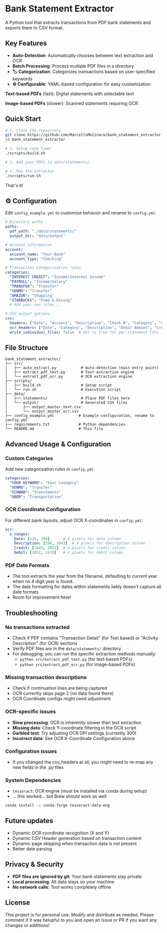 # Bank Statement Extractor

A Python tool that extracts transactions from PDF bank statements and exports them to CSV format.

## Key Features

- **Auto-Detection**: Automatically chooses between text extraction and OCR
- **Batch Processing**: Process multiple PDF files in a directory
- **🏷️ Categorization**: Categorizes transactions based on user-specified keywords
- **⚙️ Configurable**: YAML-based configuration for easy customization

**Text-based PDFs** (fast): Digital statements with selectable text

**Image-based PDFs** (slower): Scanned statements requiring OCR


## Quick Start

```bash
# 1. Clone the repository
git clone https://github.com/MarcelloMolinaro/bank_statement_extractor.git
cd bank_statement_extractor

# 2. Setup (one time)
./scripts/build.sh

# 3. Add your PDFs to data/statements/

# 4. Run the extractor
./scripts/run.sh
```

That's it!

## ⚙️ Configuration

Edit `config_example.yml` to customize behavior and rename to `config.yml`:

```yaml
# Directory paths
paths:
  pdf_path: "./data/statements/"
  output_dir: "data/output"

# Account information
account:
  account_name: "Your Bank"
  account_type: "Checking"

# Transaction categorization rules
categories:
  "INTEREST CREDIT": "Income/Interest Income"
  "PAYROLL": "Income/Salary"
  "TRANSFER": "Transfer"
  "VENMO": "Transfer"
  "AMAZON": "Shopping"
  "STARBUCKS": "Food & Dining"
  # Add your own rules...

# CSV output options
csv:
  headers: ["Date", "Account", "Description", "Check #", "Category", "Credit", "Debit", "Account Name"]
  ocr_headers: ["Date", "Category", "Description", "Debit Amount", "Credit Amount"]
  write_individual_files: false  # Set to true for per-statement CSVs
```

## File Structure

```
bank_statement_extractor/
├── src/
│   ├── auto_extract.py           # Auto-detection (main entry point)
│   ├── extract_pdf_text.py       # Text extraction engine
│   └── extract_pdf_ocr.py        # OCR extraction engine
├── scripts/
│   ├── build.sh                  # Setup script
│   └── run.sh                    # Execution script
├── data/
│   ├── statements/               # Place PDF files here
│   └── output/                   # Generated CSV files
│       ├── output_master_text.csv
│       └── output_master_ocr.csv
├── config_example.yml           # Example configuration, rename to config.yml
├── requirements.txt             # Python dependencies
└── README.md                    # This file
```

## Advanced Usage & Configuration

### Custom Categories
Add new categorization rules in `config.yml`:
```yaml
categories:
  "YOUR KEYWORD": "Your Category"
  "VENMO": "Transfer"
  "SCHWAB": "Investments"
  "UBER": "Transportation"
```

### OCR Coordinate Configuration
For different bank layouts, adjust OCR X-coordinates in `config.yml`:
```yaml
ocr:
  x_ranges:
    Date: [135, 296]      # X pixels for date column
    Description: [296, 1643]  # X pixels for description column
    Credit: [1643, 2052]  # X pixels for credit column
    Debit: [2052, 2470]   # X pixels for debit column
```

### PDF Date Formats
- The tool extracts the year from the filename, defaulting to current year when no
4 digit year is  found.
- The date formatting for dates within statements liekly doesn't capture all date formats
- Room for improvement here!

## Troubleshooting

### No transactions extracted
- Check if PDF contains "Transaction Detail" (for Text based) or "Activity Description" (for OCR) sections
- Verify PDF files are in the `data/statements/` directory
- For debugging, you can run the specific extraction methods manually:
  - `python src/extract_pdf_text.py` (for text-based PDFs)
  - `python src/extract_pdf_ocr.py` (for image-based PDFs)

### Missing transaction descriptions
- Check if continuation lines are being captured
- OCR currently skips page 2 (no data found there)
- OCR Coordinate configs might need adjustment

### OCR-specific issues
- **Slow processing**: OCR is inherently slower than text extraction
- **Missing data**: Check Y-coordinate filtering in the OCR script
- **Garbled text**: Try adjusting OCR DPI settings (currently 300)
- **Incorrect data**: See OCR  X-Coordinate Configuration above

### Configuration issues
- If you changed the csv_headers at all, you might need to re-map any new fields in the .py files

### System Dependencies
- `tesseract`: OCR engine (must be installed via conda during setup)
- ... this worked... but Brew should work as well
```bash
conda install -c conda-forge tesseract-data-eng
```

## Future updates
- Dynamic OCR coordinate recognition (X and Y)
- Dynamic CSV Header generation based on transaction content
- Dynamic page skipping when transaction data is not present
- Better date parsing

## Privacy & Security

- **PDF files are ignored by git**: Your bank statements stay private
- **Local processing**: All data stays on your machine
- **No network calls**: Tool works completely offline

## License

This project is for personal use. Modify and distribute as needed.
Please comment if it was helupful to you and open an issue or PR if you want any changes or additions!